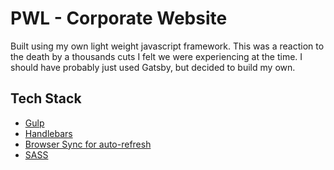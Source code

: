 # PWL - Corporate Website

Built using my own light weight javascript framework. This was a reaction to the death by a thousands cuts I felt we were experiencing at the time. I should have probably just used Gatsby, but decided to build my own.

## Tech Stack

- [Gulp](https://gulpjs.com/)
- [Handlebars](https://handlebarsjs.com/)
- [Browser Sync for auto-refresh](https://www.npmjs.com/package/browser-sync)
- [SASS](https://sass-lang.com/)

